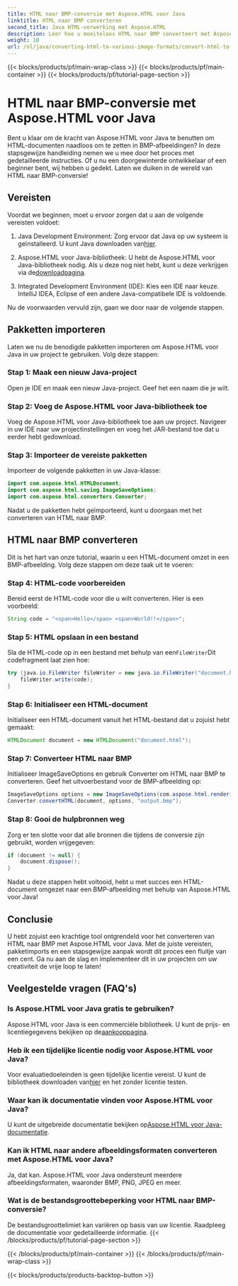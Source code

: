 ```yaml
---
title: HTML naar BMP-conversie met Aspose.HTML voor Java
linktitle: HTML naar BMP converteren
second_title: Java HTML-verwerking met Aspose.HTML
description: Leer hoe u moeiteloos HTML naar BMP converteert met Aspose.HTML voor Java. Een stapsgewijze handleiding met vereisten en pakketimporten. Ontdek het nu!
weight: 10
url: /nl/java/converting-html-to-various-image-formats/convert-html-to-bmp/
---
```


{{< blocks/products/pf/main-wrap-class >}}
{{< blocks/products/pf/main-container >}}
{{< blocks/products/pf/tutorial-page-section >}}

# HTML naar BMP-conversie met Aspose.HTML voor Java


Bent u klaar om de kracht van Aspose.HTML voor Java te benutten om HTML-documenten naadloos om te zetten in BMP-afbeeldingen? In deze stapsgewijze handleiding nemen we u mee door het proces met gedetailleerde instructies. Of u nu een doorgewinterde ontwikkelaar of een beginner bent, wij hebben u gedekt. Laten we duiken in de wereld van HTML naar BMP-conversie!

## Vereisten

Voordat we beginnen, moet u ervoor zorgen dat u aan de volgende vereisten voldoet:

1.  Java Development Environment: Zorg ervoor dat Java op uw systeem is geïnstalleerd. U kunt Java downloaden van[hier](https://www.java.com/download/).

2.  Aspose.HTML voor Java-bibliotheek: U hebt de Aspose.HTML voor Java-bibliotheek nodig. Als u deze nog niet hebt, kunt u deze verkrijgen via de[downloadpagina](https://releases.aspose.com/html/java/).

3. Integrated Development Environment (IDE): Kies een IDE naar keuze. IntelliJ IDEA, Eclipse of een andere Java-compatibele IDE is voldoende.

Nu de voorwaarden vervuld zijn, gaan we door naar de volgende stappen.

## Pakketten importeren

Laten we nu de benodigde pakketten importeren om Aspose.HTML voor Java in uw project te gebruiken. Volg deze stappen:

### Stap 1: Maak een nieuw Java-project

Open je IDE en maak een nieuw Java-project. Geef het een naam die je wilt.

### Stap 2: Voeg de Aspose.HTML voor Java-bibliotheek toe

Voeg de Aspose.HTML voor Java-bibliotheek toe aan uw project. Navigeer in uw IDE naar uw projectinstellingen en voeg het JAR-bestand toe dat u eerder hebt gedownload.

### Stap 3: Importeer de vereiste pakketten

Importeer de volgende pakketten in uw Java-klasse:

```java
import com.aspose.html.HTMLDocument;
import com.aspose.html.saving.ImageSaveOptions;
import com.aspose.html.converters.Converter;
```

Nadat u de pakketten hebt geïmporteerd, kunt u doorgaan met het converteren van HTML naar BMP.

## HTML naar BMP converteren

Dit is het hart van onze tutorial, waarin u een HTML-document omzet in een BMP-afbeelding. Volg deze stappen om deze taak uit te voeren:

### Stap 4: HTML-code voorbereiden

Bereid eerst de HTML-code voor die u wilt converteren. Hier is een voorbeeld:

```java
String code = "<span>Hello</span> <span>World!!</span>";
```

### Stap 5: HTML opslaan in een bestand

Sla de HTML-code op in een bestand met behulp van een`FileWriter`Dit codefragment laat zien hoe:

```java
try (java.io.FileWriter fileWriter = new java.io.FileWriter("document.html")) {
    fileWriter.write(code);
}
```

### Stap 6: Initialiseer een HTML-document

Initialiseer een HTML-document vanuit het HTML-bestand dat u zojuist hebt gemaakt:

```java
HTMLDocument document = new HTMLDocument("document.html");
```

### Stap 7: Converteer HTML naar BMP

Initialiseer ImageSaveOptions en gebruik Converter om HTML naar BMP te converteren. Geef het uitvoerbestand voor de BMP-afbeelding op:

```java
ImageSaveOptions options = new ImageSaveOptions(com.aspose.html.rendering.image.ImageFormat.Bmp);
Converter.convertHTML(document, options, "output.bmp");
```

### Stap 8: Gooi de hulpbronnen weg

Zorg er ten slotte voor dat alle bronnen die tijdens de conversie zijn gebruikt, worden vrijgegeven:

```java
if (document != null) {
    document.dispose();
}
```

Nadat u deze stappen hebt voltooid, hebt u met succes een HTML-document omgezet naar een BMP-afbeelding met behulp van Aspose.HTML voor Java!

## Conclusie

U hebt zojuist een krachtige tool ontgrendeld voor het converteren van HTML naar BMP met Aspose.HTML voor Java. Met de juiste vereisten, pakketimports en een stapsgewijze aanpak wordt dit proces een fluitje van een cent. Ga nu aan de slag en implementeer dit in uw projecten om uw creativiteit de vrije loop te laten!

## Veelgestelde vragen (FAQ's)

### Is Aspose.HTML voor Java gratis te gebruiken?
 Aspose.HTML voor Java is een commerciële bibliotheek. U kunt de prijs- en licentiegegevens bekijken op de[aankooppagina](https://purchase.aspose.com/buy).

### Heb ik een tijdelijke licentie nodig voor Aspose.HTML voor Java?
 Voor evaluatiedoeleinden is geen tijdelijke licentie vereist. U kunt de bibliotheek downloaden van[hier](https://releases.aspose.com/) en het zonder licentie testen.

### Waar kan ik documentatie vinden voor Aspose.HTML voor Java?
 U kunt de uitgebreide documentatie bekijken op[Aspose.HTML voor Java-documentatie](https://reference.aspose.com/html/java/).

### Kan ik HTML naar andere afbeeldingsformaten converteren met Aspose.HTML voor Java?
Ja, dat kan. Aspose.HTML voor Java ondersteunt meerdere afbeeldingsformaten, waaronder BMP, PNG, JPEG en meer.

### Wat is de bestandsgroottebeperking voor HTML naar BMP-conversie?
De bestandsgroottelimiet kan variëren op basis van uw licentie. Raadpleeg de documentatie voor gedetailleerde informatie.
{{< /blocks/products/pf/tutorial-page-section >}}

{{< /blocks/products/pf/main-container >}}
{{< /blocks/products/pf/main-wrap-class >}}

{{< blocks/products/products-backtop-button >}}
